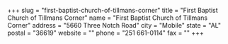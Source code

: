 +++
slug = "first-baptist-church-of-tillmans-corner"
title = "First Baptist Church of Tillmans Corner"
name = "First Baptist Church of Tillmans Corner"
address = "5660 Three Notch Road"
city = "Mobile"
state = "AL"
postal = "36619"
website = ""
phone = "251 661-0114"
fax = ""
+++
